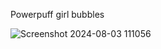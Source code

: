 Powerpuff girl bubbles



![Screenshot 2024-08-03 111056](https://github.com/user-attachments/assets/623b9d5c-e67d-4a5b-90e8-0c1876d36ed1)
